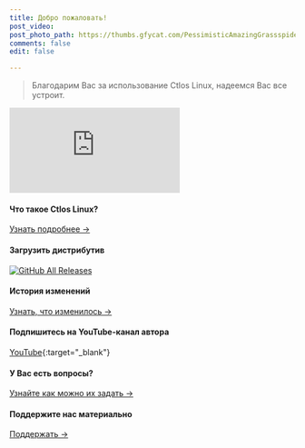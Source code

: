 ```yaml
---
title: Добро пожаловать!
post_video: 
post_photo_path: https://thumbs.gfycat.com/PessimisticAmazingGrassspider-size_restricted.gif
comments: false
edit: false

---
```

> Благодарим Вас за использование Ctlos Linux, надеемся Вас все устроит.

<div class="embed-responsive embed-responsive-16by9">
	<iframe src="https://www.youtube.com/embed/ItfDue_rZyU" frameborder="0" allow="accelerometer; autoplay; encrypted-media; gyroscope; picture-in-picture" allowfullscreen></iframe>
</div>

#### Что такое Ctlos Linux?
[Узнать подробнее →](https://ctlos.github.io/wiki/whois)

#### Загрузить дистрибутив
[![GitHub All Releases](https://img.shields.io/github/downloads/ctlos/ctlosiso/total.svg)](https://ctlos.github.io/get)

#### История изменений
[Узнать, что изменилось →](https://ctlos.github.io/wiki/changelog)

#### Подпишитесь на YouTube-канал автора
[YouTube](https://youtube.com/channel/UCPCp_ZnMKEwYdnA_YfOZrZg?sub_confirmation=1){:target="_blank"}

#### У Вас есть вопросы?
[Узнайте как можно их задать →](https://ctlos.github.io/contact)

#### Поддержите нас материально
[Поддержать →](https://ctlos.github.io/donat)
